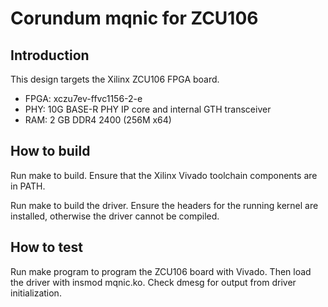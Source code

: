 # Corundum mqnic for ZCU106

## Introduction

This design targets the Xilinx ZCU106 FPGA board.

* FPGA: xczu7ev-ffvc1156-2-e
* PHY: 10G BASE-R PHY IP core and internal GTH transceiver
* RAM: 2 GB DDR4 2400 (256M x64)

## How to build

Run make to build.  Ensure that the Xilinx Vivado toolchain components are
in PATH.

Run make to build the driver.  Ensure the headers for the running kernel are
installed, otherwise the driver cannot be compiled.

## How to test

Run make program to program the ZCU106 board with Vivado.  Then load the
driver with insmod mqnic.ko.  Check dmesg for output from driver
initialization.


